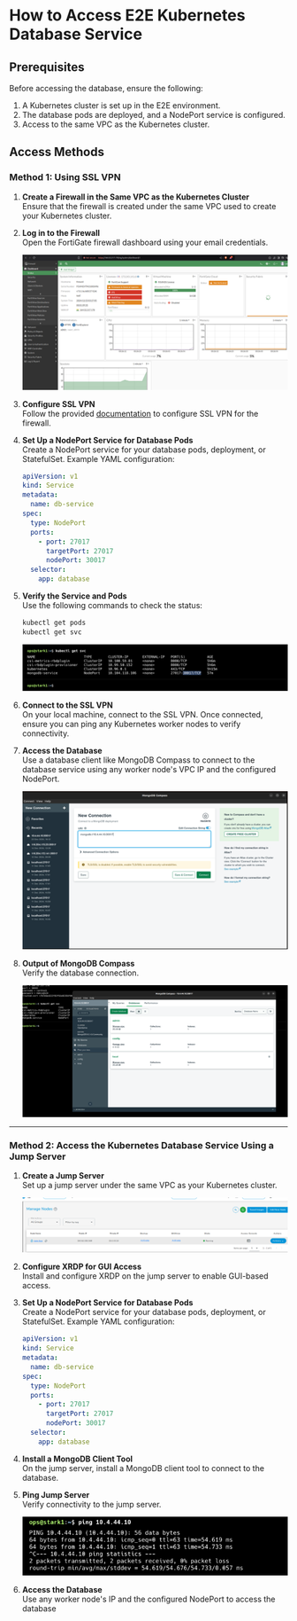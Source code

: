 
# How to Access E2E Kubernetes Database Service

## Prerequisites

Before accessing the database, ensure the following:

1. A Kubernetes cluster is set up in the E2E environment.
2. The database pods are deployed, and a NodePort service is configured.
3. Access to the same VPC as the Kubernetes cluster.

## Access Methods

### Method 1: Using SSL VPN

1. **Create a Firewall in the Same VPC as the Kubernetes Cluster**  
   Ensure that the firewall is created under the same VPC used to create your Kubernetes cluster.

2. **Log in to the Firewall**  
   Open the FortiGate firewall dashboard using your email credentials.

   ![FortiGate Dashboard](forti-dash.png)

3. **Configure SSL VPN**  
   Follow the provided [documentation](https://docs.google.com/document/d/1ja7qRqF462CqG-V5GSnTSpn7HxjJLJXVxPz2pgKGA/edit?tab=t.0) to configure SSL VPN for the firewall.

4. **Set Up a NodePort Service for Database Pods**  
   Create a NodePort service for your database pods, deployment, or StatefulSet. Example YAML configuration:

   ```yaml
   apiVersion: v1
   kind: Service
   metadata:
     name: db-service
   spec:
     type: NodePort
     ports:
       - port: 27017
         targetPort: 27017
         nodePort: 30017
     selector:
       app: database
   ```

5. **Verify the Service and Pods**  
   Use the following commands to check the status:

   ```bash
   kubectl get pods
   kubectl get svc
   ```

   ![Get SVC Output](get-svc.png)

6. **Connect to the SSL VPN**  
   On your local machine, connect to the SSL VPN. Once connected, ensure you can ping any Kubernetes worker nodes to verify connectivity.

7. **Access the Database**  
   Use a database client like MongoDB Compass to connect to the database service using any worker node's VPC IP and the configured NodePort.

   ![Connecting with MongoDB Compass](connecting-mon.png)

8. **Output of MongoDB Compass**  
   Verify the database connection.

   ![MongoDB Compass Output](op-of-mon.png)

---

### Method 2: Access the Kubernetes Database Service Using a Jump Server

1. **Create a Jump Server**  
   Set up a jump server under the same VPC as your Kubernetes cluster.

   ![Jump Box VM](jump-vm.png)

2. **Configure XRDP for GUI Access**  
   Install and configure XRDP on the jump server to enable GUI-based access.

3. **Set Up a NodePort Service for Database Pods**  
   Create a NodePort service for your database pods, deployment, or StatefulSet. Example YAML configuration:

   ```yaml
   apiVersion: v1
   kind: Service
   metadata:
     name: db-service
   spec:
     type: NodePort
     ports:
       - port: 27017
         targetPort: 27017
         nodePort: 30017
     selector:
       app: database
   ```

4. **Install a MongoDB Client Tool**  
   On the jump server, install a MongoDB client tool to connect to the database.

5. **Ping Jump Server**  
   Verify connectivity to the jump server.

   ![Ping Jump Server](ping-jump.png)

6. **Access the Database**  
   Use any worker node's IP and the configured NodePort to access the database

